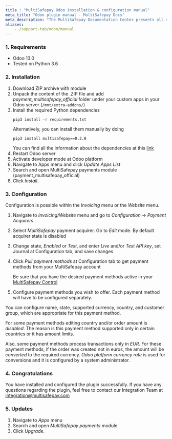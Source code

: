 ```yaml
---
title : "MultiSafepay Odoo installation & configuration manual"
meta_title: "Odoo plugin manual - MultiSafepay Docs"
meta_description: "The MultiSafepay Documentation Center presents all relevant information about our Plugins and API. You can also find support pages for payment methods, tools and general questions as well as the contact details of our Support and Integration Teams."
aliases:
    - /support-tab/odoo/manual
---
```


### 1. Requirements
- Odoo 13.0
- Tested on Python 3.6

### 2. Installation
1. Download ZIP archive with module
2. Unpack the content of the .ZIP file and add _payment_multisafepay_official_ folder under your custom apps in your Odoo server
   (`/mnt/extra-addons/`)
3. Install the required Python dependencies
    ```shell
    pip3 install -r requirements.txt
    ```
    Alternatively, you can install them manually by doing
    ```shell
    pip3 install multisafepay==0.2.0
    ```
    You can find all the information about the dependencies at this [link](https://pypi.org/project/multisafepay)
4.  Restart Odoo server
5.  Activate developer mode at Odoo platform
6.  Navigate to Apps menu and click _Update Apps List_
7.  Search and open MultiSafepay payments module (payment_multisafepay_official)
8.  Click _Install_.


### 3. Configuration
Configuration is possible within the _Invoicing_ menu or the _Website_ menu.
1.  Navigate to _Invoicing/Website_ menu and go to _Configuration_ → _Payment Acquirers_
2.  Select _MultiSafepay_ payment acquirer. Go to _Edit_ mode. By default acquirer state is disabled
3.  Change state, _Enabled_ or _Test_, and enter _Live_ and/or _Test_ _API key_, set Journal at Configuration tab, and save changes
4.  Click _Pull payment methods_ at Configuration tab to get payment methods from your MultiSafepay account
    
    Be sure that you have the desired payment methods active in your [MultiSafepay Control](https://testmerchant.multisafepay.com)
5.  Configure payment methods you wish to offer. Each payment method will have to be configured separately. 
    
You can configure name, state, supported currency, country, and customer group, which are appropriate for this payment method.

For some payment methods editing country and/or order amount is _disabled_. The reason is this payment method supported 
only in certain countries or it has amount limits.

Also, some payment methods process transactions only in _EUR_. 
For these payment methods, if the order was created not in euros, the amount will be _converted_ to the required currency. 
_Odoo platform currency rate_ is used for conversions and it is configured by a system administrator.

### 4. Congratulations
You have installed and configured the plugin successfully. If you have any questions regarding the plugin, feel free to contact our Integration Team at <integration@multisafepay.com>

### 5. Updates 
1.  Navigate to _Apps_ menu
2.  Search and open _MultiSafepay payments_ module
3.  Click _Upgrade_.
